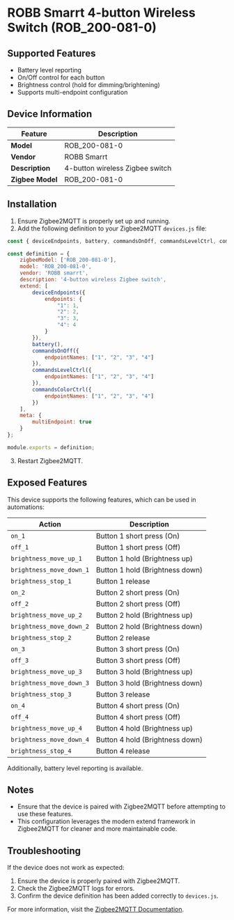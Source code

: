 # ROBB Smarrt 4-button Wireless Switch (ROB_200-081-0)

## Supported Features
- Battery level reporting
- On/Off control for each button
- Brightness control (hold for dimming/brightening)
- Supports multi-endpoint configuration

## Device Information
| Feature       | Description                              |
|---------------|------------------------------------------|
| **Model**     | ROB_200-081-0                           |
| **Vendor**    | ROBB Smarrt                             |
| **Description**| 4-button wireless Zigbee switch        |
| **Zigbee Model**| ROB_200-081-0                         |

## Installation
1. Ensure Zigbee2MQTT is properly set up and running.
2. Add the following definition to your Zigbee2MQTT `devices.js` file:

```javascript
const { deviceEndpoints, battery, commandsOnOff, commandsLevelCtrl, commandsColorCtrl } = require('zigbee-herdsman-converters/lib/modernExtend');

const definition = {
    zigbeeModel: ['ROB_200-081-0'],
    model: 'ROB_200-081-0',
    vendor: 'ROBB smarrt',
    description: '4-button wireless Zigbee switch',
    extend: [
        deviceEndpoints({
            endpoints: {
                "1": 1,
                "2": 2,
                "3": 3,
                "4": 4
            }
        }),
        battery(),
        commandsOnOff({
            endpointNames: ["1", "2", "3", "4"]
        }),
        commandsLevelCtrl({
            endpointNames: ["1", "2", "3", "4"]
        }),
        commandsColorCtrl({
            endpointNames: ["1", "2", "3", "4"]
        })
    ],
    meta: {
        multiEndpoint: true
    }
};

module.exports = definition;
```
3. Restart Zigbee2MQTT.

## Exposed Features
This device supports the following features, which can be used in automations:

| Action                    | Description                                 |
|---------------------------|---------------------------------------------|
| `on_1`                    | Button 1 short press (On)                  |
| `off_1`                   | Button 1 short press (Off)                 |
| `brightness_move_up_1`    | Button 1 hold (Brightness up)              |
| `brightness_move_down_1`  | Button 1 hold (Brightness down)            |
| `brightness_stop_1`       | Button 1 release                           |
| `on_2`                    | Button 2 short press (On)                  |
| `off_2`                   | Button 2 short press (Off)                 |
| `brightness_move_up_2`    | Button 2 hold (Brightness up)              |
| `brightness_move_down_2`  | Button 2 hold (Brightness down)            |
| `brightness_stop_2`       | Button 2 release                           |
| `on_3`                    | Button 3 short press (On)                  |
| `off_3`                   | Button 3 short press (Off)                 |
| `brightness_move_up_3`    | Button 3 hold (Brightness up)              |
| `brightness_move_down_3`  | Button 3 hold (Brightness down)            |
| `brightness_stop_3`       | Button 3 release                           |
| `on_4`                    | Button 4 short press (On)                  |
| `off_4`                   | Button 4 short press (Off)                 |
| `brightness_move_up_4`    | Button 4 hold (Brightness up)              |
| `brightness_move_down_4`  | Button 4 hold (Brightness down)            |
| `brightness_stop_4`       | Button 4 release                           |

Additionally, battery level reporting is available.

## Notes
- Ensure that the device is paired with Zigbee2MQTT before attempting to use these features.
- This configuration leverages the modern extend framework in Zigbee2MQTT for cleaner and more maintainable code.

## Troubleshooting
If the device does not work as expected:
1. Ensure the device is properly paired with Zigbee2MQTT.
2. Check the Zigbee2MQTT logs for errors.
3. Confirm the device definition has been added correctly to `devices.js`.

For more information, visit the [Zigbee2MQTT Documentation](https://www.zigbee2mqtt.io/).

